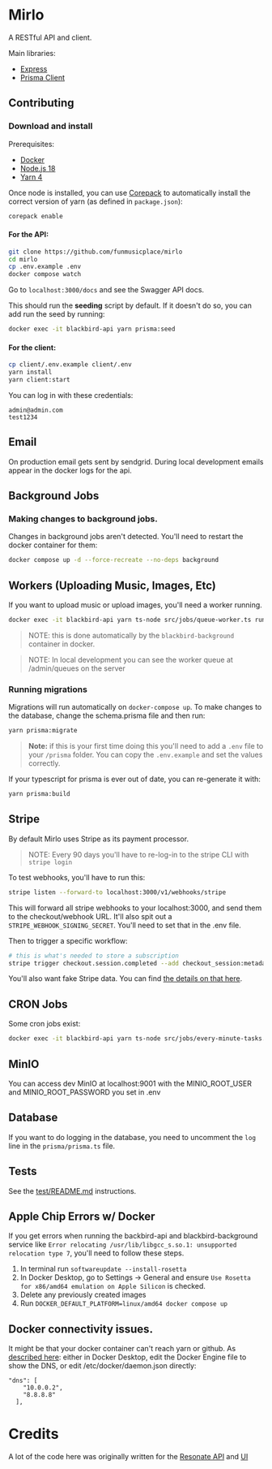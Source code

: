 # Mirlo

A RESTful API and client.

Main libraries:

- [Express](https://expressjs.com/)
- [Prisma Client](https://www.prisma.io/docs)

## Contributing

### Download and install

Prerequisites:

- [Docker](https://www.docker.com/get-started/)
- [Node.js 18](https://nodejs.org/en)
- [Yarn 4](https://yarnpkg.com)

Once node is installed, you can use [Corepack](https://nodejs.org/api/corepack.html) to automatically install the correct version of yarn (as defined in `package.json`):

```sh
corepack enable
```

#### For the API:

```sh
git clone https://github.com/funmusicplace/mirlo
cd mirlo
cp .env.example .env
docker compose watch
```

Go to `localhost:3000/docs` and see the Swagger API docs.

This should run the **seeding** script by default. If it doesn't do so, you can add run the seed by running:

```sh
docker exec -it blackbird-api yarn prisma:seed
```

#### For the client:

```sh
cp client/.env.example client/.env
yarn install
yarn client:start
```

You can log in with these credentials:

```
admin@admin.com
test1234
```

## Email

On production email gets sent by sendgrid. During local development emails appear in the docker logs for the api.

## Background Jobs

### Making changes to background jobs.

Changes in background jobs aren't detected. You'll need to restart the docker container for them:

```sh
docker compose up -d --force-recreate --no-deps background
```

## Workers (Uploading Music, Images, Etc)

If you want to upload music or upload images, you'll need a worker running.

```sh
docker exec -it blackbird-api yarn ts-node src/jobs/queue-worker.ts run
```

> NOTE: this is done automatically by the `blackbird-background` container in docker.

> NOTE: In local development you can see the worker queue at /admin/queues on the server

### Running migrations

Migrations will run automatically on `docker-compose up`. To make changes to the database, change the schema.prisma file and then run:

```sh
yarn prisma:migrate
```

> **Note:** if this is your first time doing this you'll need to add a `.env` file to your `/prisma` folder. You can copy the `.env.example` and set the values correctly.

If your typescript for prisma is ever out of date, you can re-generate it with:

```sh
yarn prisma:build
```

## Stripe

By default Mirlo uses Stripe as its payment processor.

> NOTE: Every 90 days you'll have to re-log-in to the stripe CLI with `stripe login`

To test webhooks, you'll have to run this:

```sh
stripe listen --forward-to localhost:3000/v1/webhooks/stripe
```

This will forward all stripe webhooks to your localhost:3000, and send them to the checkout/webhook URL. It'll also spit out a `STRIPE_WEBHOOK_SIGNING_SECRET`. You'll need to set that in the .env file.

Then to trigger a specific workflow:

```sh
# this is what's needed to store a subscription
stripe trigger checkout.session.completed --add checkout_session:metadata.userId=3 --add checkout_session:metadata.tierId=2
```

You'll also want fake Stripe data. You can find [the details on that here](https://stripe.com/docs/connect/testing).

## CRON Jobs

Some cron jobs exist:

```sh
docker exec -it blackbird-api yarn ts-node src/jobs/every-minute-tasks.ts
```

## MinIO

You can access dev MinIO at localhost:9001 with the MINIO_ROOT_USER and MINIO_ROOT_PASSWORD you set in .env

## Database

If you want to do logging in the database, you need to uncomment the `log` line in the `prisma/prisma.ts` file.

## Tests

See the [test/README.md](/test/README.md) instructions.

## Apple Chip Errors w/ Docker

If you get errors when running the backbird-api and blackbird-background service like `Error relocating /usr/lib/libgcc_s.so.1: unsupported relocation type 7`, you'll need to follow these steps.

1. In terminal run `softwareupdate --install-rosetta`
2. In Docker Desktop, go to Settings -> General and ensure `Use Rosetta for x86/amd64 emulation on Apple Silicon` is checked.
3. Delete any previously created images
4. Run `DOCKER_DEFAULT_PLATFORM=linux/amd64 docker compose up`

## Docker connectivity issues.

It might be that your docker container can't reach yarn or github. As [described here](https://github.com/moby/moby/issues/32106#issuecomment-382228854): either in Docker Desktop, edit the Docker Engine file to show the DNS, or edit /etc/docker/daemon.json directly:

```
"dns": [
    "10.0.0.2",
    "8.8.8.8"
  ],
```

# Credits

A lot of the code here was originally written for the [Resonate API](https://github.com/resonatecoop/api) and [UI](https://github.com/resonatecoop/beam/)
